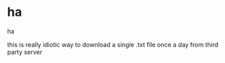 # ha
ha

this is really idiotic way to download a single .txt file once a day from third party server
